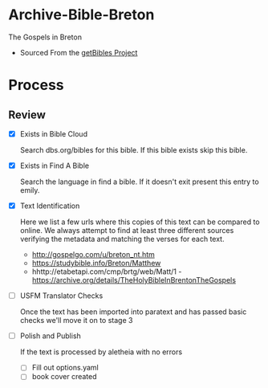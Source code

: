 # Archive-Bible-Breton
The Gospels in Breton

- Sourced From the [getBibles Project](https://github.com/getbible/Bibles/)

# Process

## Review

- [x] Exists in Bible Cloud

	Search dbs.org/bibles for this bible. If this bible exists skip this bible.

- [x] Exists in Find A Bible

	Search the language in find a bible. If it doesn't exit present this entry to emily.

- [x] Text Identification

	Here we list a few urls where this copies of this text can be compared to online. We always attempt to find at least three different sources verifying the metadata and matching the verses for each text.

	- http://gospelgo.com/u/breton_nt.htm
	- https://studybible.info/Breton/Matthew
	- hhttp://etabetapi.com/cmp/brtg/web/Matt/1
	-https://archive.org/details/TheHolyBibleInBrentonTheGospels

- [ ] USFM Translator Checks

	Once the text has been imported into paratext and has passed basic checks we'll move it on to stage 3

- [ ] Polish and Publish

	If the text is processed by aletheia with no errors
	- [ ] Fill out options.yaml
	- [ ] book cover created